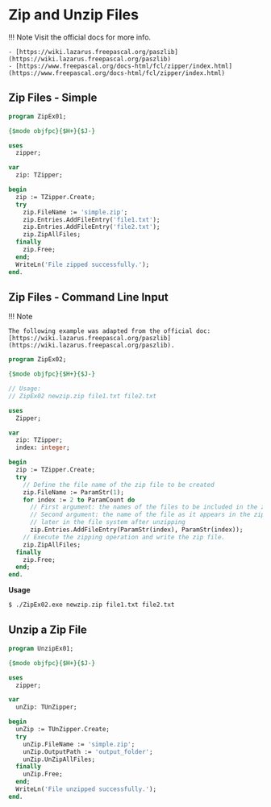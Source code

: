 # Zip and Unzip Files

!!! Note
    Visit the official docs for more info.

    - [https://wiki.lazarus.freepascal.org/paszlib](https://wiki.lazarus.freepascal.org/paszlib)
    - [https://www.freepascal.org/docs-html/fcl/zipper/index.html](https://www.freepascal.org/docs-html/fcl/zipper/index.html)

## Zip Files - Simple

```pascal linenums="1"
program ZipEx01;

{$mode objfpc}{$H+}{$J-}

uses
  zipper;

var
  zip: TZipper;

begin
  zip := TZipper.Create;
  try
    zip.FileName := 'simple.zip';
    zip.Entries.AddFileEntry('file1.txt');
    zip.Entries.AddFileEntry('file2.txt');
    zip.ZipAllFiles;
  finally
    zip.Free;
  end;
  WriteLn('File zipped successfully.');
end.
```

## Zip Files - Command Line Input

!!! Note

    The following example was adapted from the official doc: [https://wiki.lazarus.freepascal.org/paszlib](https://wiki.lazarus.freepascal.org/paszlib).


```pascal linenums="1"
program ZipEx02;

{$mode objfpc}{$H+}{$J-}

// Usage:
// ZipEx02 newzip.zip file1.txt file2.txt

uses
  Zipper;

var
  zip: TZipper;
  index: integer;

begin
  zip := TZipper.Create;
  try
    // Define the file name of the zip file to be created
    zip.FileName := ParamStr(1);
    for index := 2 to ParamCount do
      // First argument: the names of the files to be included in the zip
      // Second argument: the name of the file as it appears in the zip and
      // later in the file system after unzipping
      zip.Entries.AddFileEntry(ParamStr(index), ParamStr(index));
    // Execute the zipping operation and write the zip file.
    zip.ZipAllFiles;
  finally
    zip.Free;
  end;
end.
```

**Usage**

```bash
$ ./ZipEx02.exe newzip.zip file1.txt file2.txt
```

## Unzip a Zip File 

```pascal linenums="1"
program UnzipEx01;

{$mode objfpc}{$H+}{$J-}

uses
  zipper;

var
  unZip: TUnZipper;

begin
  unZip := TUnZipper.Create;
  try
    unZip.FileName := 'simple.zip';
    unZip.OutputPath := 'output_folder';
    unZip.UnZipAllFiles;
  finally
    unZip.Free;
  end;
  WriteLn('File unzipped successfully.');
end.
```